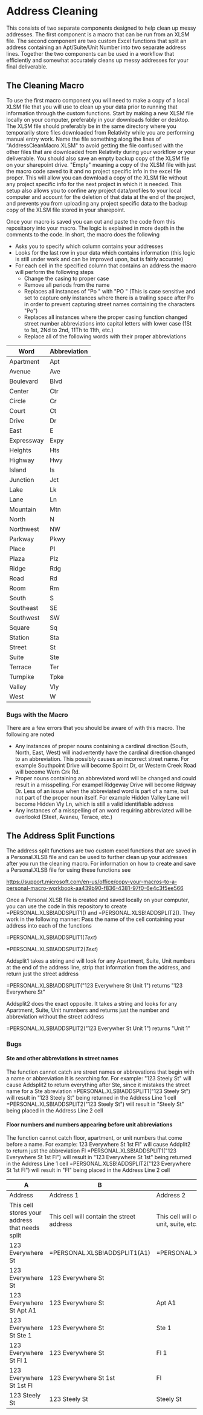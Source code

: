 # Address Cleaning

This consists of two separate components designed to help clean up messy addresses. The first component is a macro that can be run from an XLSM file. The second component are two custom Excel functions that split an address containing an Apt/Suite/Unit Number into two separate address lines. Together the two components can be used in a workflow that efficiently and somewhat accurately cleans up messy addresses for your final deliverable.

## The Cleaning Macro

To use the first macro component you will need to make a copy of a local XLSM file that you will use to clean up your data prior to running that information through the custom functions. Start by making a new XLSM file locally on your computer, preferably in your downloads folder or desktop. The XLSM file should preferably be in the same directory where you temporarily store files downloaded from Relativity while you are performing manual entry work. Name the file something along the lines of "AddressCleanMacro.XLSM" to avoid getting the file confused with the other files that are downloaded from Relativity during your workflow or your deliverable. You should also save an empty backup copy of the XLSM file on your sharepoint drive. "Empty" meaning a copy of the XLSM file with just the macro code saved to it and no project specific info in the excel file proper. This will allow you can download a copy of the XLSM file without any project specific info for the next project in which it is needed. This setup also allows you to confine any project data/profiles to your local computer and account for the deletion of that data at the end of the project, and prevents you from uploading any project specific data to the backup copy of the XLSM file stored in your sharepoint.

Once your macro is saved you can cut and paste the code from this repositaory into your macro. The logic is explained in more depth in the comments to the code. In short, the macro does the following
* Asks you to specify which column contains your addresses
* Looks for the last row in your data which contains information (this logic is still under work and can be improved upon, but is fairly accurate)
* For each cell in the specified column that contains an address the macro will perform the following steps
  - Change the casing to proper case
  - Remove all periods from the name
  - Replaces all instances of "Po " with "PO " (This is case sensitive and set to capture only instances where there is a trailing space after Po in order to prevent capturing street names containing the characters "Po")
  - Replaces all instances where the proper casing function changed street number abbreviations into capital letters with lower case (1St to 1st, 2Nd to 2nd, 11Th to 11th, etc.)
  - Replace all of the following words with their proper abbreviations

Word | Abbreviation
------------ | -------------
Apartment | Apt
Avenue	|Ave
Boulevard	|Blvd
Center	|Ctr
Circle	|Cr
Court|	Ct
Drive	|Dr
East	|E
Expressway|	Expy
Heights|	Hts
Highway|	Hwy
Island|	Is
Junction|	Jct
Lake|	Lk
Lane|	Ln
Mountain|	Mtn
North|	N
Northwest|	NW
Parkway|	Pkwy
Place|	Pl
Plaza|	Plz
Ridge|	Rdg
Road|	Rd
Room|	Rm
South	|S
Southeast	|SE
Southwest|	SW
Square|	Sq
Station|	Sta
Street|	St
Suite|	Ste
Terrace|	Ter
Turnpike|	Tpke
Valley|	Vly
West|	W


### Bugs with the Macro
There are a few errors that you should be aware of with this macro. The following are noted
* Any instances of proper nouns containing a cardinal direction (South, North, East, West) will inadvertently have the cardinal direction changed to an abbreviation. This possibly causes an incorrect street name. For example Southpoint Drive will become Spoint Dr, or Western Creek Road will become Wern Crk Rd.
* Proper nouns containing an abbreviated word will be changed and could result in a misspelling. For exampel Ridgeway Drive will become Rdgway Dr. Less of an issue when the abbreviated word is part of a name, but not part of the proper noun itself. For example Hidden Valley Lane will become Hidden Vly Ln, which is still a valid identifiable address
* Any instances of a misspelling of an word requiring abbreviated will be overlookd (Steet, Avaneu, Terace, etc.)

## The Address Split Functions

The address split functions are two custom excel functions that are saved in a Personal.XLSB file and can be used to further clean up your addresses after you run the cleaning macro. For information on how to create and save a Personal.XLSB file for using these functions see

https://support.microsoft.com/en-us/office/copy-your-macros-to-a-personal-macro-workbook-aa439b90-f836-4381-97f0-6e4c3f5ee566

Once a Personal.XLSB file is created and saved locally on your computer, you can use the code in this repository to create =PERSONAL.XLSB!ADDSPLIT1() and =PERSONAL.XLSB!ADDSPLIT2(). They work in the following manner:
Pass the name of the cell containing your address into each of the functions

=PERSONAL.XLSB!ADDSPLIT1(_Text_)

=PERSONAL.XLSB!ADDSPLIT2(_Text_)

Addsplit1 takes a string and will look for any Apartment, Suite, Unit numbers at the end of the address line, strip that information from the address, and return just the street address

=PERSONAL.XLSB!ADDSPLIT("123 Everywhere St Unit 1") returns "123 Everywhere St"

Addsplit2 does the exact opposite. It takes a string and looks for any Apartment, Suite, Unit numnbers and returns just the number and abbreviation without the street address

=PERSONAL.XLSB!ADDSPLIT2("123 Everywher St Unit 1") returns "Unit 1"

### Bugs
#### Ste and other abbreviations in street names
The function cannot catch are street names or abbrevations that begin with a name or abbreviation it is searching for. 
For example:
"123 Steely St" will cause Addsplit2 to return everything after Ste, since it mistakes the street name for a Ste abreviation
=PERSONAL.XLSB!ADDSPLIT1("123 Steely St") will result in "123 Steely St" being returned in the Address Line 1 cell
=PERSONAL.XLSB!ADDSPLIT2("123 Steely St") will result in "Steely St" being placed in the Address Line 2 cell

#### Floor numbers and numbers appearing before unit abbreviations
The function cannot catch floor, apartment, or unit numbers that come before a name.
For example:
123 Everywhere St 1st Fl" will cause Addplit2 to return just the abbreviation Fl
=PERSONAL.XLSB!ADDSPLIT1("123 Everywhere St 1st Fl") will result in "123 Everywhere St 1st" being returned in the Address Line 1 cell
=PERSONAL.XLSB!ADDSPLIT2("123 Everywhere St 1st Fl") will result in "Fl" being placed in the Address Line 2 cell





A | B | C
-----|-----|----|
Address | Address 1 | Address 2
This cell stores your address that needs split | This cell will contain the street address | This cell will contain the apartment, unit, suite, etc. number
123 Everywhere St | =PERSONAL.XLSB!ADDSPLIT1(A1) | =PERSONAL.XLSB!ADDSPLIT2(A1)
123 Everywhere St | 123 Everywhere St |
123 Everywhere St Apt A1 | 123 Everywhere St | Apt A1
123 Everywhere St  Ste 1 | 123 Everywhere St | Ste 1
123 Everywhere St Fl 1 | 123 Everywhere St | Fl 1
123 Everywhere St 1st Fl | 123 Everywhere St 1st | Fl
123 Steely St | 123 Steely St | Steely St
